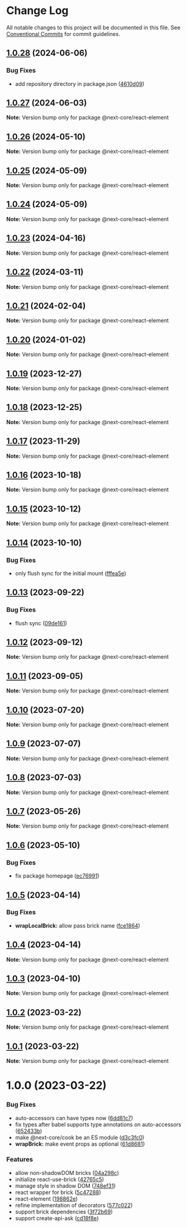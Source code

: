 # Change Log

All notable changes to this project will be documented in this file.
See [Conventional Commits](https://conventionalcommits.org) for commit guidelines.

## [1.0.28](https://github.com/easyops-cn/next-core/compare/@next-core/react-element@1.0.27...@next-core/react-element@1.0.28) (2024-06-06)


### Bug Fixes

* add repository directory in package.json ([4610d09](https://github.com/easyops-cn/next-core/commit/4610d0987f98b4cda82aa232e488f375bcfd42a3))





## [1.0.27](https://github.com/easyops-cn/next-core/compare/@next-core/react-element@1.0.26...@next-core/react-element@1.0.27) (2024-06-03)

**Note:** Version bump only for package @next-core/react-element





## [1.0.26](https://github.com/easyops-cn/next-core/compare/@next-core/react-element@1.0.25...@next-core/react-element@1.0.26) (2024-05-10)

**Note:** Version bump only for package @next-core/react-element





## [1.0.25](https://github.com/easyops-cn/next-core/compare/@next-core/react-element@1.0.24...@next-core/react-element@1.0.25) (2024-05-09)

**Note:** Version bump only for package @next-core/react-element





## [1.0.24](https://github.com/easyops-cn/next-core/compare/@next-core/react-element@1.0.23...@next-core/react-element@1.0.24) (2024-05-09)

**Note:** Version bump only for package @next-core/react-element





## [1.0.23](https://github.com/easyops-cn/next-core/compare/@next-core/react-element@1.0.22...@next-core/react-element@1.0.23) (2024-04-16)

**Note:** Version bump only for package @next-core/react-element





## [1.0.22](https://github.com/easyops-cn/next-core/compare/@next-core/react-element@1.0.21...@next-core/react-element@1.0.22) (2024-03-11)

**Note:** Version bump only for package @next-core/react-element





## [1.0.21](https://github.com/easyops-cn/next-core/compare/@next-core/react-element@1.0.20...@next-core/react-element@1.0.21) (2024-02-04)

**Note:** Version bump only for package @next-core/react-element





## [1.0.20](https://github.com/easyops-cn/next-core/compare/@next-core/react-element@1.0.19...@next-core/react-element@1.0.20) (2024-01-02)

**Note:** Version bump only for package @next-core/react-element





## [1.0.19](https://github.com/easyops-cn/next-core/compare/@next-core/react-element@1.0.18...@next-core/react-element@1.0.19) (2023-12-27)

**Note:** Version bump only for package @next-core/react-element





## [1.0.18](https://github.com/easyops-cn/next-core/compare/@next-core/react-element@1.0.17...@next-core/react-element@1.0.18) (2023-12-25)

**Note:** Version bump only for package @next-core/react-element





## [1.0.17](https://github.com/easyops-cn/next-core/compare/@next-core/react-element@1.0.16...@next-core/react-element@1.0.17) (2023-11-29)

**Note:** Version bump only for package @next-core/react-element





## [1.0.16](https://github.com/easyops-cn/next-core/compare/@next-core/react-element@1.0.15...@next-core/react-element@1.0.16) (2023-10-18)

**Note:** Version bump only for package @next-core/react-element





## [1.0.15](https://github.com/easyops-cn/next-core/compare/@next-core/react-element@1.0.14...@next-core/react-element@1.0.15) (2023-10-12)

**Note:** Version bump only for package @next-core/react-element





## [1.0.14](https://github.com/easyops-cn/next-core/compare/@next-core/react-element@1.0.13...@next-core/react-element@1.0.14) (2023-10-10)


### Bug Fixes

* only flush sync for the initial mount ([fffea5e](https://github.com/easyops-cn/next-core/commit/fffea5eff483b37674e27ef08ef40273cb195619))





## [1.0.13](https://github.com/easyops-cn/next-core/compare/@next-core/react-element@1.0.12...@next-core/react-element@1.0.13) (2023-09-22)


### Bug Fixes

* flush sync ([09de161](https://github.com/easyops-cn/next-core/commit/09de161e2053ab1bae14867f1f13e1907a74835f))





## [1.0.12](https://github.com/easyops-cn/next-core/compare/@next-core/react-element@1.0.11...@next-core/react-element@1.0.12) (2023-09-12)

**Note:** Version bump only for package @next-core/react-element





## [1.0.11](https://github.com/easyops-cn/next-core/compare/@next-core/react-element@1.0.10...@next-core/react-element@1.0.11) (2023-09-05)

**Note:** Version bump only for package @next-core/react-element





## [1.0.10](https://github.com/easyops-cn/next-core/compare/@next-core/react-element@1.0.9...@next-core/react-element@1.0.10) (2023-07-20)

**Note:** Version bump only for package @next-core/react-element





## [1.0.9](https://github.com/easyops-cn/next-core/compare/@next-core/react-element@1.0.8...@next-core/react-element@1.0.9) (2023-07-07)

**Note:** Version bump only for package @next-core/react-element





## [1.0.8](https://github.com/easyops-cn/next-core/compare/@next-core/react-element@1.0.7...@next-core/react-element@1.0.8) (2023-07-03)

**Note:** Version bump only for package @next-core/react-element





## [1.0.7](https://github.com/easyops-cn/next-core/compare/@next-core/react-element@1.0.6...@next-core/react-element@1.0.7) (2023-05-26)

**Note:** Version bump only for package @next-core/react-element





## [1.0.6](https://github.com/easyops-cn/next-core/compare/@next-core/react-element@1.0.5...@next-core/react-element@1.0.6) (2023-05-10)


### Bug Fixes

* fix package homepage ([ec76991](https://github.com/easyops-cn/next-core/commit/ec76991f1b55bebbced980f43e788070e6d4f2f7))





## [1.0.5](https://github.com/easyops-cn/next-core/compare/@next-core/react-element@1.0.4...@next-core/react-element@1.0.5) (2023-04-14)


### Bug Fixes

* **wrapLocalBrick:** allow pass brick name ([fce1864](https://github.com/easyops-cn/next-core/commit/fce1864973545303b530e83a62f82b1c4eefc28a))





## [1.0.4](https://github.com/easyops-cn/next-core/compare/@next-core/react-element@1.0.3...@next-core/react-element@1.0.4) (2023-04-14)

**Note:** Version bump only for package @next-core/react-element





## [1.0.3](https://github.com/easyops-cn/next-core/compare/@next-core/react-element@1.0.2...@next-core/react-element@1.0.3) (2023-04-10)

**Note:** Version bump only for package @next-core/react-element





## [1.0.2](https://github.com/easyops-cn/next-core/compare/@next-core/react-element@1.0.1...@next-core/react-element@1.0.2) (2023-03-22)

**Note:** Version bump only for package @next-core/react-element

## [1.0.1](https://github.com/easyops-cn/next-core/compare/@next-core/react-element@1.0.0...@next-core/react-element@1.0.1) (2023-03-22)

**Note:** Version bump only for package @next-core/react-element

# 1.0.0 (2023-03-22)

### Bug Fixes

- auto-accessors can have types now ([6dd81c7](https://github.com/easyops-cn/next-core/commit/6dd81c756c32248218076e1328b5163c9a719243))
- fix types after babel supports type annotations on auto-accessors ([652433b](https://github.com/easyops-cn/next-core/commit/652433b54836fefe45c1870a09fa39ff996c728c))
- make @next-core/cook be an ES module ([d3c3fc0](https://github.com/easyops-cn/next-core/commit/d3c3fc0b91d3fe04d7abd7463c08d7b413cbd195))
- **wrapBrick:** make event props as optional ([61d8681](https://github.com/easyops-cn/next-core/commit/61d8681c131810bb57054fbc391c5387ab3f662a))

### Features

- allow non-shadowDOM bricks ([04a298c](https://github.com/easyops-cn/next-core/commit/04a298c42b02c52a6602b3b1dbd2003634e6bba9))
- initialize react-use-brick ([42765c5](https://github.com/easyops-cn/next-core/commit/42765c539162794561b8ed7b3c5a8baee3f24436))
- manage style in shadow DOM ([748ef31](https://github.com/easyops-cn/next-core/commit/748ef31e8e8a601e6acb18431c0a21d5ce5a0da0))
- react wrapper for brick ([5c47288](https://github.com/easyops-cn/next-core/commit/5c4728848206d8a873ea15fd113f25731cdad7b9))
- react-element ([198862e](https://github.com/easyops-cn/next-core/commit/198862e8f899e4216d4eb5d295f6e564cfc02547))
- refine implementation of decorators ([577c022](https://github.com/easyops-cn/next-core/commit/577c022181f941d8e9ecd22ef486a5a6eb3f8359))
- support brick dependencies ([3f72b69](https://github.com/easyops-cn/next-core/commit/3f72b69c358755685fdd798657187db0def1a0eb))
- support create-api-ask ([cd18f8e](https://github.com/easyops-cn/next-core/commit/cd18f8e9d3df2676105438d7f772b713b615cf2a))
